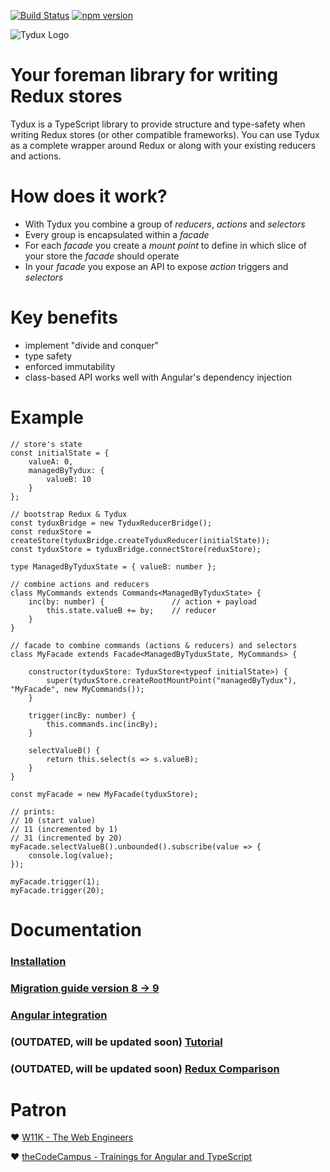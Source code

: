 
[![Build Status](https://travis-ci.org/w11k/Tydux.svg?branch=master)](https://travis-ci.org/w11k/Tydux)
[![npm version](https://badge.fury.io/js/%40w11k%2Ftydux.svg)](https://badge.fury.io/js/%40w11k%2Ftydux)

![Tydux Logo](https://raw.githubusercontent.com/w11k/Tydux/master/doc/tydux_logo.png)

# Your foreman library for writing Redux stores

Tydux is a TypeScript library to provide structure and type-safety when writing Redux stores (or other compatible frameworks). You can use Tydux as a complete wrapper around Redux or along with your existing reducers and actions.  

# How does it work?

- With Tydux you combine a group of *reducers*, *actions* and *selectors*
- Every group is encapsulated within a *facade*
- For each *facade* you create a *mount point* to define in which slice of your store the *facade* should operate
- In your *facade* you expose an API to expose *action* triggers and *selectors* 


# Key benefits

- implement "divide and conquer" 
- type safety 
- enforced immutability
- class-based API works well with Angular's dependency injection

# Example

	// store's state
    const initialState = {
        valueA: 0,
        managedByTydux: {
            valueB: 10
        }
    };

    // bootstrap Redux & Tydux
    const tyduxBridge = new TyduxReducerBridge();
    const reduxStore = createStore(tyduxBridge.createTyduxReducer(initialState));
    const tyduxStore = tyduxBridge.connectStore(reduxStore);

    type ManagedByTyduxState = { valueB: number };

    // combine actions and reducers
    class MyCommands extends Commands<ManagedByTyduxState> {
        inc(by: number) {               // action + payload
            this.state.valueB += by;    // reducer
        }
    }

    // facade to combine commands (actions & reducers) and selectors
    class MyFacade extends Facade<ManagedByTyduxState, MyCommands> {

        constructor(tyduxStore: TyduxStore<typeof initialState>) {
            super(tyduxStore.createRootMountPoint("managedByTydux"), "MyFacade", new MyCommands());
        }

        trigger(incBy: number) {
            this.commands.inc(incBy);
        }

        selectValueB() {
            return this.select(s => s.valueB);
        }
    }

    const myFacade = new MyFacade(tyduxStore);

    // prints:
    // 10 (start value)
    // 11 (incremented by 1)
    // 31 (incremented by 20)
    myFacade.selectValueB().unbounded().subscribe(value => {
        console.log(value);
    });

    myFacade.trigger(1);
	myFacade.trigger(20);

# Documentation

### [Installation](https://github.com/Tydux/Tydux/tree/master/doc/installation.md)
### [Migration guide version 8 -> 9](https://github.com/Tydux/Tydux/tree/master/doc/migration_8_9.md)
### [Angular integration](https://github.com/Tydux/Tydux/tree/master/doc/angular.md)
### (OUTDATED, will be updated soon) [Tutorial](https://github.com/Tydux/Tydux/tree/master/doc/tutorial.md)
### (OUTDATED, will be updated soon) [Redux Comparison](https://github.com/Tydux/Tydux/tree/master/doc/redux_comparison.md)


# Patron

❤️ [W11K - The Web Engineers](https://www.w11k.de/)

❤️ [theCodeCampus - Trainings for Angular and TypeScript](https://www.thecodecampus.de/)

